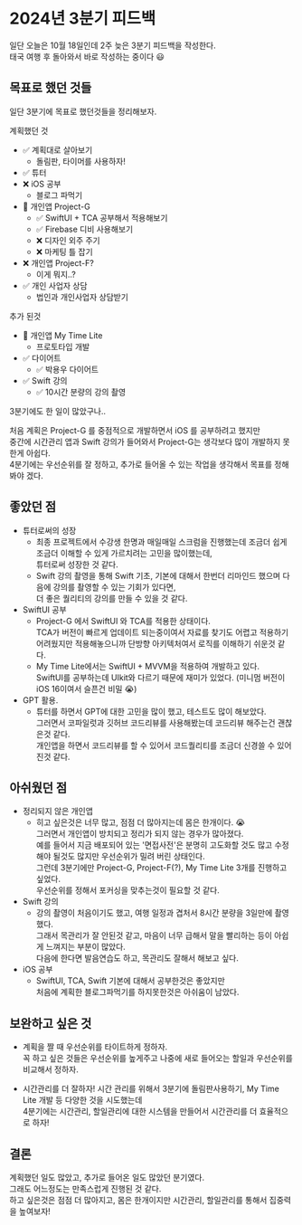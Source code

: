 # 2024년 3분기 피드백

일단 오늘은 10월 18일인데 2주 늦은 3분기 피드백을 작성한다.  
태국 여행 후 돌아와서 바로 작성하는 중이다 😃   

## 목표로 했던 것들 

일단 3분기에 목표로 했던것들을 정리해보자.

계획했던 것
- ✅ 계획대로 살아보기
    - 돌림판, 타이머를 사용하자!
- ✅ 튜터
- ❌ iOS 공부
    - 블로그 파먹기
- 🚀 개인앱 Project-G
    - ✅ SwiftUI + TCA 공부해서 적용해보기
    - ✅ Firebase 디비 사용해보기
    - ❌ 디자인 외주 주기
    - ❌ 마케팅 틀 잡기
- ❌ 개인앱 Project-F?
    - 이게 뭐지..?
- ✅ 개인 사업자 상담
    - 법인과 개인사업자 상담받기

추가 된것
- 🚀 개인앱 My Time Lite 
    - 프로토타입 개발
- ✅ 다이어트
    - ✅ 박용우 다이어트
- ✅ Swift 강의
    - ✅ 10시간 분량의 강의 촬영

3분기에도 한 일이 많았구나..

처음 계획은 Project-G 를 중점적으로 개발하면서 iOS 를 공부하려고 했지만   
중간에 시간관리 앱과 Swift 강의가 들어와서 Project-G는 생각보다 많이 개발하지 못한게 아쉽다.  
4분기에는 우선순위를 잘 정하고, 추가로 들어올 수 있는 작업을 생각해서 목표를 정해봐야 겠다.   

## 좋았던 점
- 튜터로써의 성장
    - 최종 프로젝트에서 수강생 한명과 매일매일 스크럼을 진행했는데 조금더 쉽게 조금더 이해할 수 있게 가르치려는 고민을 많이했는데,   
    튜터로써 성장한 것 같다.
    - Swift 강의 촬영을 통해 Swift 기초, 기본에 대해서 한번더 리마인드 했으며 다음에 강의를 촬영할 수 있는 기회가 있다면,  
    더 좋은 퀄리티의 강의를 만들 수 있을 것 같다.
- SwiftUI 공부
    - Project-G 에서 SwiftUI 와 TCA를 적용한 상태이다.  
    TCA가 버전이 빠르게 업데이트 되는중이여서 자료를 찾기도 어렵고 적용하기 어려웠지만 적용해놓으니까 단방향 아키텍처여서 로직를 이해하기 쉬운것 같다.
    - My Time Lite에서는 SwiftUI + MVVM을 적용하여 개발하고 있다.  
    SwiftUI를 공부하는데 UIkit와 다르기 때문에 재미가 있었다. (미니멈 버전이 iOS 16이여서 슬픈건 비밀 😭)
- GPT 활용.
    - 튜터를 하면서 GPT에 대한 고민을 많이 했고, 테스트도 많이 해보았다.  
    그러면서 코파일럿과 깃허브 코드리뷰를 사용해봤는데 코드리뷰 해주는건 괜찮은것 같다.  
    개인앱을 하면서 코드리뷰를 할 수 있어서 코드퀄리티를 조금더 신경쓸 수 있어진것 같다.

## 아쉬웠던 점
- 정리되지 않은 개인앱
    - 히고 싶은것은 너무 많고, 점점 더 많아지는데 몸은 한개이다. 😭    
    그러면서 개인앱이 방치되고 정리가 되지 않는 경우가 많아졌다.  
    예를 들어서 지금 배포되어 있는 '면접사전'은 분명히 고도화할 것도 많고 수정해야 될것도 많지만 우선순위가 밀려 버린 상태인다.  
    그런데 3분기에만 Project-G, Project-F(?), My Time Lite 3개를 진행하고 싶었다.  
    우선순위를 정해서 포커싱을 맞추는것이 필요할 것 같다.
- Swift 강의
    - 강의 촬영이 처음이기도 했고, 여행 일정과 겹처서 8시간 분량을 3일만에 촬영했다.  
    그래서 목관리가 잘 안된것 같고, 마음이 너무 급해서 말을 빨리하는 등이 아쉽게 느껴지는 부분이 많았다.  
    다음에 한다면 발음연습도 하고, 목관리도 잘해서 해보고 싶다.
- iOS 공부
    - SwiftUI, TCA, Swift 기본에 대해서 공부한것은 좋았지만  
    처음에 계획한 블로그파먹기를 하지못한것은 아쉬움이 남았다.  

## 보완하고 싶은 것
- 계획을 짤 때 우선순위를 타이트하게 정하자.  
꼭 하고 싶은 것들은 우선순위를 높게주고 나중에 새로 들어오는 할일과 우선순위를 비교해서 정하자. 

- 시간관리를 더 잘하자!
시간 관리를 위해서 3분기에 돌림판사용하기, My Time Lite 개발 등 다양한 것을 시도했는데   
4분기에는 시간관리, 할일관리에 대한 시스템을 만들어서 시간관리를 더 효율적으로 하자!


## 결론
계획했던 일도 많았고, 추가로 들어온 일도 많았던 분기였다.   
그래도 어느정도는 만족스럽게 진행된 것 같다.  
하고 싶은것은 점점 더 많아지고, 몸은 한개이지만 시간관리, 할일관리를 통해서 집중력을 높여보자!   